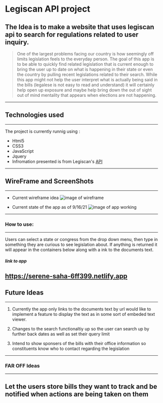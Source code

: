 # __Legiscan API project__
The Idea is to make a website that uses legiscan api to search for regulations related to user inquiry. 
---------------------------------------------------------------------------------------------

> One of the largest problems facing our country is how seemingly off limits legislation feels to the everyday person. The goal of this app is to be able to quickly find related legislation that is current enough to bring the user up to date on what is happening in their state or even the country by pulling recent legislations related to their search. While this app might not help the user interpret what is actually being said in the bills (legalese is not easy to read and understand) it will certainly help open up exposure and maybe help bring down the out of sight out of mind mentality that appears when elections are not happening. 

----------------------------------------------------------------------------------------------



## __Technologies used__
----------------------------------------------------------------------------------------------
The project is currently runnig using :
* Html5
* CSS3
* JavaScript
* Jquery 
* Infromation presented is from Legiscan's [API](https://legiscan.com/legiscan)
----------------------------------------------------------------------------------------------



## __WireFrame and ScreenShots__
----------------------------------------------------------------------------------------------
* Current wireframe idea
![image of wireframe](https://i.imgur.com/52xWORq.png)

* Current state of the app as of 9/16/21
![image of app working](https://i.imgur.com/EkBvmZQ.png)




----------------------------------------------------------------------------------------------
### __How to use__:
----------------------------------------------------------------------------------------------
Users can select a state or congress from the drop down menu, then type in something they are curious to see legislation about. If anything is returned it will appear in the containers below along with a ink to the documents text.

#### _link to app_
https://serene-saha-6ff399.netlify.app
----------------------------------------------------------------------------------------------



## __Future Ideas__
----------------------------------------------------------------------------------------------
1. Currently the app only links to the documents text by url would like to implement a feature to display the text as in some sort of embeded text viewer. 

2. Changes to the search functionaltiy up so the user can search up by further back dates as well as set their query limit

3. Intend to show sponsers of the bills with their office information so constituents know who to contact regarding the legislation
----------------------------------------------------------------------------------------------
### __FAR OFF Ideas__ 
----------------------------------------------------------------------------------------------
 Let the users store bills they want to track and be notified when actions are being taken on them 
----------------------------------------------------------------------------------------------